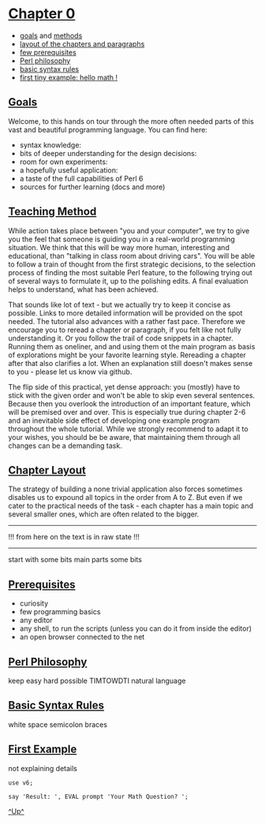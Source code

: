

[Chapter 0](../menu.md)
========================


   * [goals](#goals) and [methods](#teaching-method)
   * [layout of the chapters and paragraphs](#chapter-layout)
   * [few prerequisites](#prerequisites)
   * [Perl philosophy](#perl-philosophy)
   * [basic syntax rules](#basic-syntax-rules)
   * [first tiny example: hello math !](#first-example)



[Goals](#chapter-0)
-------------------

Welcome,
to this hands on tour through the more often needed parts of this vast and
beautiful programming language. You can find here:

   - syntax knowledge:
   - bits of deeper understanding for the design decisions:
   - room for own experiments:
   - a hopefully useful application:
   - a taste of the full capabilities of Perl 6
   - sources for further learning (docs and more)



[Teaching Method](#chapter-0)
-----------------------------

While action takes place between "you and your computer", we try to give you
the feel that someone is guiding you in a real-world programming situation.
We think that this will be way more human, interesting and educational,
than "talking in class room about driving cars".
You will be able to follow a train of thought from the first strategic decisions,
to the selection process of finding the most suitable Perl feature, to the
following trying out of several ways to formulate it, up to the polishing edits.
A final evaluation helps to understand, what has been achieved.

That sounds like lot of text - but we actually try to keep it concise as possible.
Links to more detailed information will be provided on the spot needed.
The tutorial also advances with a rather fast pace. Therefore we encourage you to
reread a chapter or paragraph, if you felt like not fully understanding it.
Or you follow the trail of code snippets in a chapter. Running them as oneliner,
and and using them ot the main program as basis of explorations might be your
favorite learning style. Rereading a chapter after that also clarifies a lot.
When an explanation still doesn't makes sense to you - please let us know via github.

The flip side of this practical, yet dense approach: you (mostly) have to stick
with the given order and won't be able to skip even several sentences.
Because then you overlook the introduction of an important feature, which will be
premised over and over. This is especially true during chapter 2-6 and an inevitable
side effect of developing one example program throughout the whole tutorial.
While we strongly recommend to adapt it to your wishes, you should be be aware,
that maintaining them through all changes can be a demanding task.



[Chapter Layout](#chapter-0)
--------------------------

The strategy of building a none trivial application also forces sometimes
disables us to expound
all topics in the order from A to Z. But even if we cater to the practical needs
of the task - each chapter has a main topic and several smaller ones, which are
often related to the bigger.


----

   !!! from here on the text is in raw state !!!

----

start with some bits
main parts
some bits



[Prerequisites](#chapter-0)
--------------------------

   - curiosity
   - few programming basics
   - any editor
   - any shell, to run the scripts (unless you can do it from inside the editor)
   - an open browser connected to the net


   
[Perl Philosophy](#chapter-0)
-----------------------------

keep easy
hard possible
TIMTOWDTI
natural language



[Basic Syntax Rules](#chapter-0)
--------------------------------

white space
semicolon
braces


[First Example](#chapter-0)
--------------------------

not explaining details

`use v6;`
 
`say 'Result: ', EVAL prompt 'Your Math Question? ';`



[^Up^](#chapter-0)